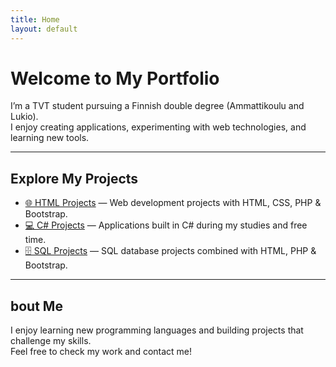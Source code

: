 ```yaml
---
title: Home
layout: default
---
```


# Welcome to My Portfolio

I’m a TVT student pursuing a Finnish double degree (Ammattikoulu and Lukio).  
I enjoy creating applications, experimenting with web technologies, and learning new tools.

---

## Explore My Projects

- [🌐 HTML Projects](html-projects.html) — Web development projects with HTML, CSS, PHP & Bootstrap.
- [💻 C# Projects](csharp-projects.html) — Applications built in C# during my studies and free time.
- [🗄️ SQL Projects](sql-projects.html) — SQL database projects combined with HTML, PHP & Bootstrap.

---

## bout Me

I enjoy learning new programming languages and building projects that challenge my skills.  
Feel free to check my work and contact me!

